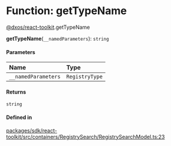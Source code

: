 # Function: getTypeName

[@dxos/react-toolkit](../modules/dxos_react_toolkit.md).getTypeName

**getTypeName**(`__namedParameters`): `string`

#### Parameters

| Name | Type |
| :------ | :------ |
| `__namedParameters` | `RegistryType` |

#### Returns

`string`

#### Defined in

[packages/sdk/react-toolkit/src/containers/RegistrySearch/RegistrySearchModel.ts:23](https://github.com/dxos/dxos/blob/main/packages/sdk/react-toolkit/src/containers/RegistrySearch/RegistrySearchModel.ts#L23)
